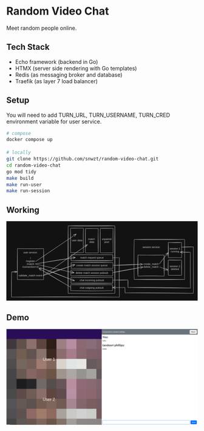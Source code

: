 # Random Video Chat

Meet random people online.

## Tech Stack
- Echo framework (backend in Go)
- HTMX (server side rendering with Go templates)
- Redis (as messaging broker and database)
- Traefik (as layer 7 load balancer)

## Setup
You will need to add TURN_URL, TURN_USERNAME, TURN_CRED environment variable for user service.

```sh
# compose
docker compose up

# locally
git clone https://github.com/snwzt/random-video-chat.git
cd random-video-chat
go mod tidy
make build
make run-user
make run-session
```

## Working
![working](assets/working.png)

## Demo
![demo](assets/working2.png)